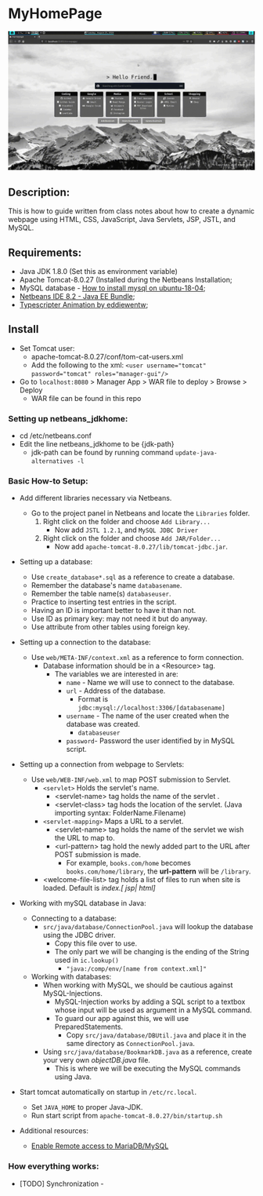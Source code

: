 # MyHomePage
![](./screenshot/example.gif)

## Description:
 This is how to guide written from class notes about how to create a dynamic webpage using HTML, CSS, JavaScript, Java Servlets, JSP, JSTL, and MySQL. 
## Requirements:
- Java JDK 1.8.0 (Set this as environment  variable)
- Apache Tomcat-8.0.27 (Installed during the Netbeans Installation;
- MySQL database - [How to install mysql on ubuntu-18-04](https://www.digitalocean.com/community/tutorials/how-to-install-mysql-on-ubuntu-18-04);
- [Netbeans IDE 8.2 - Java EE Bundle](https://netbeans.org/downloads/old/8.2/);
- [Typescripter Animation by eddiewentw](https://github.com/eddiewentw/TypeWriting.js);
 
## Install
- Set Tomcat user:
    - apache-tomcat-8.0.27/conf/tom-cat-users.xml
    - Add the following to the xml: `<user username="tomcat" password="tomcat" roles="manager-gui"/>`
- Go to `localhost:8080` > Manager App > WAR file to deploy > Browse > Deploy
    - WAR file can be found in this repo

### Setting up netbeans_jdkhome:
- cd <netbean-install>/etc/netbeans.conf
- Edit the line netbeans_jdkhome to be {jdk-path}
    - jdk-path can be found by running command `update-java-alternatives -l`

### Basic How-to Setup:
- Add different libraries necessary via Netbeans.
	- Go to the project panel in Netbeans and locate the `Libraries` folder.
		1. Right click on the folder and choose `Add Library...`
			- Now add `JSTL 1.2.1`, and `MySQL JDBC Driver`
		2. Right click on the folder and choose `Add JAR/Folder...`
			- Now add `apache-tomcat-8.0.27/lib/tomcat-jdbc.jar`.
- Setting up a database:
    - Use `create_database*.sql` as a reference to create a database.
    - Remember the database's name `databasename`.
    - Remember the table name(s) `databaseuser`.
    - Practice to inserting test entries in the script.
    - Having an ID is important better to have it than not.
    - Use ID as primary key: may not need it but do anyway.
    - Use attribute from other tables using foreign key.
- Setting up a connection to the database:
	- Use `web/META-INF/context.xml` as a reference to form connection.
		- Database information should be in a <Resource\> tag.
			- The variables we are interested in are:
				- `name` - Name we will use to connect to the database.
				- `url` - Address of the database. 
					- Format is `jdbc:mysql://localhost:3306/[databasename]`
				- `username` - The name of the user created when the database was created.
					- `databaseuser`
				- `password`- Password the user identified by in MySQL script.
- Setting up a connection from webpage to Servlets:
	- Use `web/WEB-INF/web.xml` to map POST submission to Servlet.
		- `<servlet>` Holds the servlet's name.
			- <servlet-name\> tag holds the name of the servlet .
			- <servlet-class\> tag hods the location of the servlet. (Java importing syntax: FolderName.Filename)
		- `<servlet-mapping>` Maps a URL to a servlet.
			- <servlet-name\> tag holds the name of the servlet we wish the URL to map to.
			- <url-pattern\> tag hold the newly added part to the URL after POST submission is made.
				- For example, `books.com/home` becomes `books.com/home/library`, the **url-pattern** will be `/library`.
		- <welcome-file-list\> tag holds a list of files to run when site is loaded. Default is *index.[ jsp| html]*
- Working with mySQL database in Java:
	- Connecting to a database:
		- `src/java/database/ConnectionPool.java` will lookup the database using the JDBC driver.
			- Copy this file over to use.
			- The only part we will be changing is the ending of the String used in `ic.lookup()`
				- `"java:/comp/env/[name from context.xml]"`
	- Working with databases:
		- When working with MySQL, we should be cautious against MySQL-Injections.
			- MySQL-Injection works by adding a SQL script to a textbox whose input will be used as argument in a MySQL command.
			- To guard our app against this, we will use PreparedStatements.
				- Copy `src/java/database/DBUtil.java` and place it in the same directory as `ConnectionPool.java`.
		- Using `src/java/database/BookmarkDB.java` as a reference, create your very own *objectDB.java* file.
			- This is where we will be executing the MySQL commands using Java.
- Start tomcat automatically on startup in `/etc/rc.local`.
	- Set `JAVA_HOME` to proper Java-JDK.
	- Run start script from `apache-tomcat-8.0.27/bin/startup.sh`

- Additional resources:
    - [Enable Remote access to MariaDB/MySQL](https://webdock.io/en/docs/how-guides/how-enable-remote-access-your-mariadbmysql-database)

### How everything works:
-  [TODO] Synchronization -
